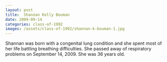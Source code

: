 ```yaml
---
layout: post
title:  Shannan Kelly Bouman
date: 2009-09-14
categories: class-of-1992
images: /assets/class-of-1992/shannan-k-bouman-1.jpg
---
```

Shannan was born with a congenital lung condition and she spent most of her life battling breathing difficulties. She passed away of respiratory problems on September 14, 2009. She was 36 years old.
